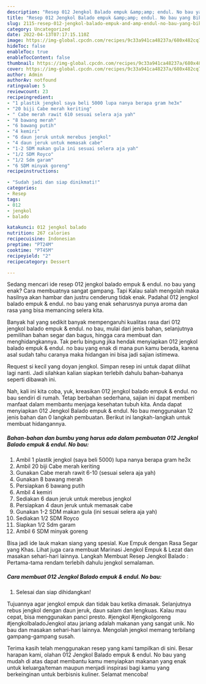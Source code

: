 ```yaml
---
description: "Resep 012 Jengkol Balado empuk &amp;amp; endul. No bau yang Bikin Ngiler, Buat Buka Puasa Lezat Sekali"
title: "Resep 012 Jengkol Balado empuk &amp;amp; endul. No bau yang Bikin Ngiler, Buat Buka Puasa Lezat Sekali"
slug: 2115-resep-012-jengkol-balado-empuk-and-amp-endul-no-bau-yang-bikin-ngiler-buat-buka-puasa-lezat-sekali
category: Uncategorized
date: 2022-04-13T07:17:15.110Z
image: https://img-global.cpcdn.com/recipes/9c33a941ca48237a/680x482cq70/012-jengkol-balado-empuk-endul-no-bau-foto-resep-utama.jpg
hideToc: false
enableToc: true
enableTocContent: false
thumbnail: https://img-global.cpcdn.com/recipes/9c33a941ca48237a/680x482cq70/012-jengkol-balado-empuk-endul-no-bau-foto-resep-utama.jpg
cover: https://img-global.cpcdn.com/recipes/9c33a941ca48237a/680x482cq70/012-jengkol-balado-empuk-endul-no-bau-foto-resep-utama.jpg
author: Admin
authorAv: notfound
ratingvalue: 5
reviewcount: 23
recipeingredient:
- "1 plastik jengkol saya beli 5000 lupa nanya berapa gram he3x"
- "20 biji Cabe merah keriting"
- " Cabe merah rawit 610 sesuai selera aja yah"
- "8 bawang merah"
- "6 bawang putih"
- "4 kemiri"
- "6 daun jeruk untuk merebus jengkol"
- "4 daun jeruk untuk memasak cabe"
- "1-2 SDM makan gula ini sesuai selera aja yah"
- "1/2 SDM Royco"
- "1/2 Sdm garam"
- "6 SDM minyak goreng"
recipeinstructions:

- "Sudah jadi dan siap dinikmati!"
categories:
- Resep
tags:
- 012
- jengkol
- balado

katakunci: 012 jengkol balado 
nutrition: 267 calories
recipecuisine: Indonesian
preptime: "PT24M"
cooktime: "PT45M"
recipeyield: "2"
recipecategory: Dessert

---
```



Sedang mencari ide resep 012 jengkol balado empuk &amp; endul. no bau yang enak? Cara membuatnya sangat gampang. Tapi Kalau salah mengolah maka hasilnya akan hambar dan justru cenderung tidak enak. Padahal 012 jengkol balado empuk &amp; endul. no bau yang enak seharusnya punya aroma dan rasa yang bisa memancing selera kita.


Banyak hal yang sedikit banyak mempengaruhi kualitas rasa dari 012 jengkol balado empuk &amp; endul. no bau, mulai dari jenis bahan, selanjutnya pemilihan bahan segar dan bagus, hingga cara membuat dan menghidangkannya. Tak perlu bingung jika hendak menyiapkan 012 jengkol balado empuk &amp; endul. no bau yang enak di mana pun kamu berada, karena asal sudah tahu caranya maka hidangan ini bisa jadi sajian istimewa.

Request si kecil yang doyan jengkol. Simpan resep ini untuk dapat dilihat lagi nanti. Jadi silahkan kalian siapkan terlebih dahulu bahan-bahanya seperti dibawah ini.


Nah, kali ini kita coba, yuk, kreasikan 012 jengkol balado empuk &amp; endul. no bau sendiri di rumah. Tetap berbahan sederhana, sajian ini dapat memberi manfaat dalam membantu menjaga kesehatan tubuh kita. Anda dapat menyiapkan 012 Jengkol Balado empuk &amp; endul. No bau menggunakan 12 jenis bahan dan 0 langkah pembuatan. Berikut ini langkah-langkah untuk membuat hidangannya.

<!--inarticleads1-->

##### Bahan-bahan dan bumbu yang harus ada dalam pembuatan 012 Jengkol Balado empuk &amp; endul. No bau:

1. Ambil 1 plastik jengkol (saya beli 5000) lupa nanya berapa gram he3x
1. Ambil 20 biji Cabe merah keriting
1. Gunakan  Cabe merah rawit 6-10 (sesuai selera aja yah)
1. Gunakan 8 bawang merah
1. Persiapkan 6 bawang putih
1. Ambil 4 kemiri
1. Sediakan 6 daun jeruk untuk merebus jengkol
1. Persiapkan 4 daun jeruk untuk memasak cabe
1. Gunakan 1-2 SDM makan gula (ini sesuai selera aja yah)
1. Sediakan 1/2 SDM Royco
1. Siapkan 1/2 Sdm garam
1. Ambil 6 SDM minyak goreng


Bisa jadi ide lauk makan siang yang spesial. Kue Empuk dengan Rasa Segar yang Khas. Lihat juga cara membuat Marinasi Jengkol Empuk &amp; Lezat dan masakan sehari-hari lainnya. Langkah Membuat Resep Jengkol Balado : Pertama-tama rendam terlebih dahulu jengkol semalaman. 

<!--inarticleads2-->

##### Cara membuat 012 Jengkol Balado empuk &amp; endul. No bau:


1. Selesai dan siap dihidangkan!

Tujuannya agar jengkol empuk dan tidak bau ketika dimasak. Selanjutnya rebus jengkol dengan daun jeruk, daun salam dan lengkuas. Kalau mau cepat, bisa menggunakan panci presto. #jengkol #jengkolgoreng #jengkolbaladoJengkol atau jariang adalah makanan yang sangat unik. No bau dan masakan sehari-hari lainnya. Mengolah jengkol memang terbilang gampang-gampang susah. 

Terima kasih telah menggunakan resep yang kami tampilkan di sini. Besar harapan kami, olahan 012 Jengkol Balado empuk &amp; endul. No bau yang mudah di atas dapat membantu kamu menyiapkan makanan yang enak untuk keluarga/teman maupun menjadi inspirasi bagi kamu yang berkeinginan untuk berbisnis kuliner. Selamat mencoba!
